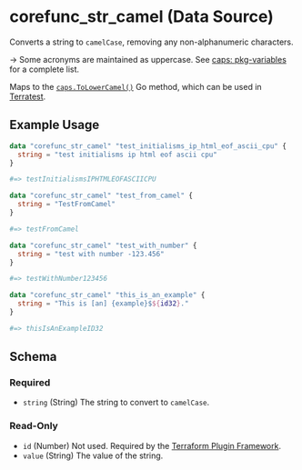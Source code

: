 <!--
---
page_title: "corefunc_str_camel Data Source - corefunc"
subcategory: ""
description: |-
  Converts a string to camelCase, removing any non-alphanumeric characters.
  -> Some acronyms are maintained as uppercase. See
  caps: pkg-variables https://pkg.go.dev/github.com/chanced/caps#pkg-variables for a complete list.
  Maps to the caps.ToLowerCamel() https://pkg.go.dev/github.com/chanced/caps#ToLowerCamel
  Go method, which can be used in Terratest https://terratest.gruntwork.io.
---
-->

# corefunc_str_camel (Data Source)

Converts a string to `camelCase`, removing any non-alphanumeric characters.

-> Some acronyms are maintained as uppercase. See
[caps: pkg-variables](https://pkg.go.dev/github.com/chanced/caps#pkg-variables) for a complete list.

Maps to the [`caps.ToLowerCamel()`](https://pkg.go.dev/github.com/chanced/caps#ToLowerCamel)
Go method, which can be used in [Terratest](https://terratest.gruntwork.io).

## Example Usage

```terraform
data "corefunc_str_camel" "test_initialisms_ip_html_eof_ascii_cpu" {
  string = "test initialisms ip html eof ascii cpu"
}

#=> testInitialismsIPHTMLEOFASCIICPU
```

```terraform
data "corefunc_str_camel" "test_from_camel" {
  string = "TestFromCamel"
}

#=> testFromCamel
```

```terraform
data "corefunc_str_camel" "test_with_number" {
  string = "test with number -123.456"
}

#=> testWithNumber123456
```

```terraform
data "corefunc_str_camel" "this_is_an_example" {
  string = "This is [an] {example}$${id32}."
}

#=> thisIsAnExampleID32
```

<!-- schema generated by tfplugindocs -->
## Schema

### Required

* `string` (String) The string to convert to `camelCase`.

### Read-Only

* `id` (Number) Not used. Required by the [Terraform Plugin Framework](https://developer.hashicorp.com/terraform/plugin/framework).
* `value` (String) The value of the string.

<!-- Preview the provider docs with the Terraform registry provider docs preview tool: https://registry.terraform.io/tools/doc-preview -->

